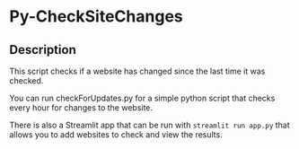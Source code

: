 # Py-CheckSiteChanges

## Description
This script checks if a website has changed since the last time it was checked.

You can run checkForUpdates.py for a simple python script that checks every hour for changes to the website.

There is also a Streamlit app that can be run with `streamlit run app.py` that allows you to add websites to check and view the results.
